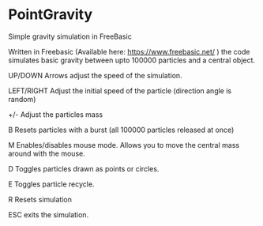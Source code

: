 # PointGravity
Simple gravity simulation in FreeBasic

Written in Freebasic (Available here: https://www.freebasic.net/ ) the code simulates basic gravity between upto 100000 particles and a central object. 

UP/DOWN Arrows adjust the speed of the simulation. 

LEFT/RIGHT Adjust the initial speed of the particle (direction angle is random)

+/- Adjust the particles mass

B Resets particles with a burst (all 100000 particles released at once)

M Enables/disables mouse mode.  Allows you to move the central mass around with the mouse. 

D Toggles particles drawn as points or circles. 

E Toggles particle recycle. 

R Resets simulation

ESC exits the simulation. 


